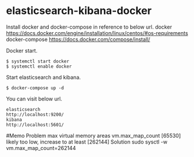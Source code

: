 # elasticsearch-kibana-docker
Install docker and docker-compose in reference to below url.
    docker
    https://docs.docker.com/engine/installation/linux/centos/#os-requirements
    docker-compose
    https://docs.docker.com/compose/install/
    
Docker start.

    $ systemctl start docker
    $ systemctl enable docker

Start elasticsearch and kibana.

    $ docker-compose up -d

You can visit below url.

    elasticsearch
    http://localhost:9200/
    kibana
    http://localhost:5601/

#Memo
Problem
    max virtual memory areas vm.max_map_count [65530] likely too low, increase to at least [262144]
Solution
    sudo sysctl -w vm.max_map_count=262144
    
